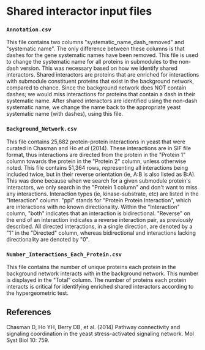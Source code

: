 # Shared interactor input files

### `Annotation.csv`
This file contains two columns "systematic_name_dash_removed" and "systematic
name". The only difference between these columns is that dashes for the gene
systematic names have been removed. This file is used to change the systematic
name for all proteins in submodules to the non-dash version. This was necessary
based on how we identify shared interactors. Shared interactors are proteins
that are enriched for interactions with submodule constituent proteins that
exist in the background network, compared to chance. Since the background
network does NOT contain dashes; we would miss interactions for proteins that
contain a dash in their systematic name. After shared interactors are identified
using the non-dash systematic name, we change the name back to the appropriate
yeast systematic name (with dashes), using this file.  

### `Background_Network.csv`
This file contains 25,682 protein-protein interactions in yeast that were
curated in Chasman and Ho *et al* (2014). These interactions are in SIF file
format, thus interactions are directed from the protein in the "Protein 1"
column towards the protein in the "Protein 2" column, unless otherwise noted.
This file contains 51,364 rows, representing all interactions being included
twice, but in their reverse orientation (ie, A:B is also listed as B:A). This
was done because when we search for a given submodule protein's interactors, we
only search in the "Protein 1 column" and don't want to miss any interactions.
Interaction types (ie, kinase-substrate, etc) are listed in the "Interaction"
column. "ppi" stands for "Protein Protein Interaction", which are interactions
with no known directionality. Within the "Interaction" column, "both" indicates
that an interaction is bidirectional. "Reverse" on the end of an interaction
indicates a reverse interaction pair, as previously described. All directed
interactions, in a single direction, are denoted by a "1" in the "Directed"
column, whereas bidirectional and interactions lacking directionality are
denoted by "0".

### `Number_Interactions_Each_Protein.csv`
This file contains the number of unique proteins each protein in the background
network interacts with in the background network. This number is displayed in
the "Total" column. The number of proteins each protein interacts is critical
for identifying enriched shared interactors according to the hypergeometric
test.

## References
Chasman D, Ho YH, Berry DB, et al. (2014) Pathway connectivity and signaling
coordination in the yeast stress-activated signaling network. Mol Syst Biol 10: 759.
